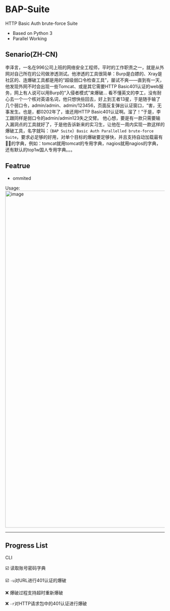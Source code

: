 # BAP-Suite
HTTP Basic Auth brute-force Suite

- Based on Python 3
- Parallel Working

## Senario(ZH-CN)
李泽言，一名在996公司上班的网络安全工程师，平时的工作职责之一，就是从外网对自己所在的公司做渗透测试。他渗透的工具很简单：Burp是白嫖的、Xray是社区的、连爆破工具都是用的“超级弱口令检查工具”，屡试不爽——直到有一天，他发现外网不时会出现一些Tomcat、或是其它需要HTTP Basic401认证的web服务，网上有人说可以用Burp的“入侵者模式”来爆破...
看不懂英文的李工，没有耐心去一个一个核对英语名词，他只想快些回去，好上到王者13星，于是随手输了几个弱口令，admin/admin、admin/123456，页面反复弹出认证窗口，“害，无事发生。也是，都0202年了，谁还用HTTP Basic401认证啊。溜了！”于是，李工跟同样是弱口令的admin/admin123失之交臂。
他心想，要是有一款只需要输入漏洞点的工具就好了，于是他告诉新来的实习生，让他在一周内实现一款这样的爆破工具，名字就叫：（`BAP Suite`）`Basic Auth Parallelled brute-force Suite`，要求必足够的好用，对单个目标的爆破要足够快，并且支持自动加载最有🐂🍺的字典，例如：tomcat就用tomcat的专用字典，nagios就用nagios的字典，还有默认的top1w国人专用字典。。。


## Featrue
- ommited


Usage:
<img width="1064" alt="image" src="https://user-images.githubusercontent.com/67778054/164774911-5953e688-163b-4e0f-8e0b-91f89d60690e.png">


---------
## Progress List
CLI

☑️ 读取账号密码字典

☑️ `-u`对URL进行401认证的爆破

❌ 爆破过程支持超时重新爆破

❌ `-r`对HTTP请求包中的401认证进行爆破

